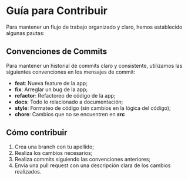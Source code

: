 # Guía para Contribuir

Para mantener un flujo de trabajo organizado y claro, hemos establecido algunas pautas:

## Convenciones de Commits

Para mantener un historial de commits claro y consistente, utilizamos las siguientes convenciones en los mensajes de commit:

- **feat**: Nueva feature de la app;
- **fix**: Arreglar un bug de la app;
- **refactor**: Refactoreo de código de la app;
- **docs**: Todo lo relacionado a documentación;
- **style**: Formateo de código (sin cambios en la lógica del código);
- **chore**: Cambios que no se encuentren en ***src***

## Cómo contribuir

1. Crea una branch con tu apellido;
2. Realiza los cambios necesarios;
3. Realiza commits siguiendo las convenciones anteriores;
4. Envía una pull request con una descripción clara de los cambios realizados.
